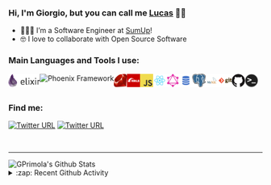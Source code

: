 ### Hi, I'm Giorgio, but you can call me [Lucas][website] 👋🏻


- 👨🏻‍💻 I’m a Software Engineer at [SumUp][jobwebsite]!
- 🤓 I love to collaborate with Open Source Software


### Main Languages and Tools I use:

<img align="left" alt="Elixir" height="26px" src="https://raw.githubusercontent.com/elixir-lang/elixir-lang.github.com/master/images/logo/logo.png" />
<img align="left" alt="Phoenix Framework" height="26px" src="https://raw.githubusercontent.com/phoenixframework/phoenix/master/priv/static/phoenix.png" />
<img align="left" alt="Ruby" height="26px" src="https://raw.githubusercontent.com/github/explore/80688e429a7d4ef2fca1e82350fe8e3517d3494d/topics/ruby/ruby.png" />
<img align="left" alt="Rails" height="26px" src="https://raw.githubusercontent.com/github/explore/80688e429a7d4ef2fca1e82350fe8e3517d3494d/topics/rails/rails.png" />
<img align="left" alt="JavaScript" height="26px" src="https://raw.githubusercontent.com/github/explore/80688e429a7d4ef2fca1e82350fe8e3517d3494d/topics/javascript/javascript.png" />
<img align="left" alt="React" height="26px" src="https://raw.githubusercontent.com/github/explore/80688e429a7d4ef2fca1e82350fe8e3517d3494d/topics/react/react.png" />
<img align="left" alt="GraphQL" height="26px" src="https://raw.githubusercontent.com/github/explore/80688e429a7d4ef2fca1e82350fe8e3517d3494d/topics/graphql/graphql.png" />
<img align="left" alt="SQL" height="26px" src="https://raw.githubusercontent.com/github/explore/80688e429a7d4ef2fca1e82350fe8e3517d3494d/topics/sql/sql.png" />
<img align="left" alt="Postgres" height="26px" src="https://raw.githubusercontent.com/github/explore/80688e429a7d4ef2fca1e82350fe8e3517d3494d/topics/postgresql/postgresql.png" />
<img align="left" alt="MySQL" height="26px" src="https://raw.githubusercontent.com/github/explore/80688e429a7d4ef2fca1e82350fe8e3517d3494d/topics/mysql/mysql.png" />
<img align="left" alt="Git" height="26px" src="https://raw.githubusercontent.com/github/explore/80688e429a7d4ef2fca1e82350fe8e3517d3494d/topics/git/git.png" />
<img align="left" alt="GitHub" height="26px" src="https://raw.githubusercontent.com/github/explore/78df643247d429f6cc873026c0622819ad797942/topics/github/github.png" />
<img align="left" alt="Terminal" height="26px" src="https://raw.githubusercontent.com/github/explore/80688e429a7d4ef2fca1e82350fe8e3517d3494d/topics/terminal/terminal.png" />

<br />
<br />


### Find me:

[![Twitter URL](https://img.shields.io/twitter/url?label=Twitter&style=social&url=https%3A%2F%2Ftwitter.com%2Flu_gico)][twitter]
[![Twitter URL](https://img.shields.io/twitter/url?label=LinkedIn&logo=linkedin&style=social&url=https%3A%2F%2Fwww.linkedin.com%2Fin%2Fgiorgiotorres%2F)][linkedin]

<br />

---


<img alt="GPrimola's Github Stats" src="https://github-readme-stats-mu-ebon.vercel.app/api?username=gprimola&show_icons=true&hide_border=true&theme=onedark" />

<details>
  <summary>:zap: Recent Github Activity</summary>
  
<!--START_SECTION:activity-->
1. 💪 Opened PR [#18](https://github.com/groxio-learning/otp_21_october/pull/18) in [groxio-learning/otp_21_october](https://github.com/groxio-learning/otp_21_october)
2. 💪 Opened PR [#11](https://github.com/groxio-learning/otp_21_october/pull/11) in [groxio-learning/otp_21_october](https://github.com/groxio-learning/otp_21_october)
3. 💪 Opened PR [#9](https://github.com/groxio-learning/otp_21_october/pull/9) in [groxio-learning/otp_21_october](https://github.com/groxio-learning/otp_21_october)
4. 💪 Opened PR [#5](https://github.com/groxio-learning/otp_21_october/pull/5) in [groxio-learning/otp_21_october](https://github.com/groxio-learning/otp_21_october)
5. 💪 Opened PR [#651](https://github.com/RefugeRestrooms/refugerestrooms/pull/651) in [RefugeRestrooms/refugerestrooms](https://github.com/RefugeRestrooms/refugerestrooms)
<!--END_SECTION:activity-->

</details>

[website]: https://lucastech.dev
[twitter]: https://twitter.com/lu_gico
[linkedin]: https://www.linkedin.com/in/giorgiotorres/
[jobwebsite]: https://sumup.com/
